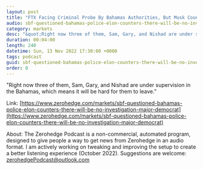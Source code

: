 ```yaml
---
layout: post
title: "FTX Facing Criminal Probe By Bahamas Authorities, But Musk Counters There Will Be &quot;No Investigation&quot; Of &quot;Major Democrat Donor&quot; SBF"
audio: sbf-questioned-bahamas-police-elon-counters-there-will-be-no-investigation-major-democrat-0
category: markets
desc: "&quot;Right now three of them, Sam, Gary, and Nishad are under supervision in the Bahamas, which means it will be hard for them to leave.&quot;"
duration: 00:04:00
length: 240
datetime: Sun, 13 Nov 2022 17:30:00 +0000
tags: podcast
guid: sbf-questioned-bahamas-police-elon-counters-there-will-be-no-investigation-major-democrat-0
order: 0
---
```

&quot;Right now three of them, Sam, Gary, and Nishad are under supervision in the Bahamas, which means it will be hard for them to leave.&quot;

Link: [https://www.zerohedge.com/markets/sbf-questioned-bahamas-police-elon-counters-there-will-be-no-investigation-major-democrat](https://www.zerohedge.com/markets/sbf-questioned-bahamas-police-elon-counters-there-will-be-no-investigation-major-democrat)

About: The Zerohedge Podcast is a non-commercial, automated program, designed to give people a way to get news from Zerohedge in an audio format.  I am actively working on tweaking and improving the setup to create a better listening experience (October 2022).  Suggestions are welcome: [zerohedgePodcast@outlook.com](mailto:zerohedgePodcast@outlook.com)